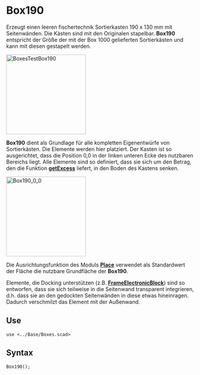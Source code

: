 # Box190

Erzeugt einen leeren fischertechnik Sortierkasten 190 x 130 mm mit Seitenwänden. Die Kästen sind mit den Originalen stapelbar. __Box190__ entspricht der Größe der mit der Box 1000 gelieferten Sortierkästen und kann mit diesen gestapelt werden.

<img width="213" alt="BoxesTestBox190" src="https://user-images.githubusercontent.com/48654609/167302351-2f8a0f3a-f97c-42da-8700-d37a830e47ae.png">

__Box190__ dient als Grundlage für alle kompletten Eigenentwürfe von Sortierkästen. Die Elemente werden hier platziert. Der Kasten ist so ausgerichtet, dass die Position 0,0 in der linken unteren Ecke des nutzbaren Bereichs liegt. Alle Elemente sind so definiert, dass sie sich um den Betrag, den die Funktion [__getExcess__](getExcess.md) liefert, in den Boden des Kastens senken.

<img width="213" alt="Box190_0_0" src="https://user-images.githubusercontent.com/48654609/167302803-74f07327-a29c-41f1-82d9-c7df72757afa.png">

Die Ausrichtungsfunktion des Moduls [__Place__](Place.md) verwendet als Standardwert der Fläche die nutzbare Grundfläche der __Box190__.

Elemente, die Docking unterstützen (z.B. [__FrameElectronicBlock__](FrameElectronicBlock.md)) sind so entworfen, dass sie sich teilweise in die Seitenwand transparent integrieren, d.h. dass sie an den gedockten Seitenwänden in diese etwas hineinragen. Dadurch verschmilzt das Element mit der Außenwand.

## Use
```
use <../Base/Boxes.scad>
```

## Syntax
```
Box190();
```
